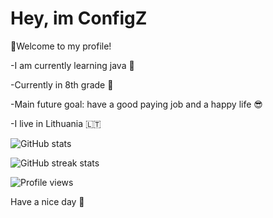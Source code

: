 # Hey, im ConfigZ


👋Welcome to my profile!

-I am currently learning java 🧠

-Currently in 8th grade 🏫

-Main future goal: have a good paying job and a happy life 😎

-I live in Lithuania 🇱🇹



![GitHub stats](https://github-readme-stats.vercel.app/api?username=ConfigZ1&show_icons=true&count_private=true&theme=tokyonight)


![GitHub streak stats](https://github-readme-streak-stats.herokuapp.com/?user=ConfigZ1)  

![Profile views](https://gpvc.arturio.dev/ConfigZ1)

Have a nice day 👋

